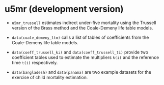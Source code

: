 
# u5mr (development version)

* `u5mr_trussell` estimates indirect under-five mortality using the Trussell version of the Brass method and the Coale-Demeny life table models. 

* `data(coale_demeny_ltm)` calls a list of tables of coefficients from the Coale-Demeny life table models.

* `data(coeff_trussell_ki)` and `data(coeff_trussell_ti)` provide two coefficient tables used to estimate the multipliers `k(i)` and the reference time `t(i)` respectively. 

* `data(bangladesh)` and `data(panama)` are two example datasets for the exercise of child mortality estimation. 

